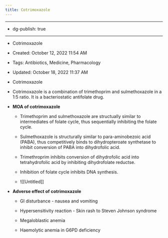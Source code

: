 ```yaml
---
title: Cotrimoxazole
---
```


- --

- dg-publish: true

- --

- Cotrimoxazole

- Created: October 12, 2022 11:54 AM

- Tags: Antibiotics, Medicine, Pharmacology

- Updated: October 18, 2022 11:37 AM

- Cotrimoxazole

- Cotrimoxazole is a combination of trimethoprim and sulmethoxazole in a 1:5 ratio. It is a bacteriostatic antifolate drug.

- **MOA of cotrimoxazole**
	 - Trimethoprim and sulmethoxazole are structually similar to intermediates of folate cycle, thus sequentially inhibiting the folate cycle.

	 - Sulmethoxazole is structurally similar to para-aminobezoic acid (PABA), thus competitively binds to dihydropteroate synthetase to inhibit conversion of PABA into dihydrofolic acid.

	 - Trimethroprim inhibits conversion of dihydrofolic acid into tetrahydrofolic acid by inhibiting dihydrofolate reductse.

	 - Inhibition of folate cycle inhibits DNA synthesis.

	 - ![[Untitled]]

- **Adverse effect of cotrimoxazole**
	 - GI disturbance - nausea and vomiting

	 - Hypersensitivity reaction - Skin rash to Steven Johnson syndrome

	 - Megaloblastic anemia

	 - Haemolytic anemia in G6PD deficiency
